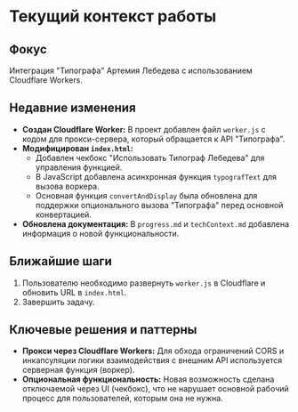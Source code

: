 # Текущий контекст работы

## Фокус
Интеграция "Типографа" Артемия Лебедева с использованием Cloudflare Workers.

## Недавние изменения
- **Создан Cloudflare Worker:** В проект добавлен файл `worker.js` с кодом для прокси-сервера, который обращается к API "Типографа".
- **Модифицирован `index.html`:**
    - Добавлен чекбокс "Использовать Типограф Лебедева" для управления функцией.
    - В JavaScript добавлена асинхронная функция `typografText` для вызова воркера.
    - Основная функция `convertAndDisplay` была обновлена для поддержки опционального вызова "Типографа" перед основной конвертацией.
- **Обновлена документация:** В `progress.md` и `techContext.md` добавлена информация о новой функциональности.

## Ближайшие шаги
1.  Пользователю необходимо развернуть `worker.js` в Cloudflare и обновить URL в `index.html`.
2.  Завершить задачу.

## Ключевые решения и паттерны
- **Прокси через Cloudflare Workers:** Для обхода ограничений CORS и инкапсуляции логики взаимодействия с внешним API используется серверная функция (воркер).
- **Опциональная функциональность:** Новая возможность сделана отключаемой через UI (чекбокс), что не нарушает основной рабочий процесс для пользователей, которым она не нужна.
